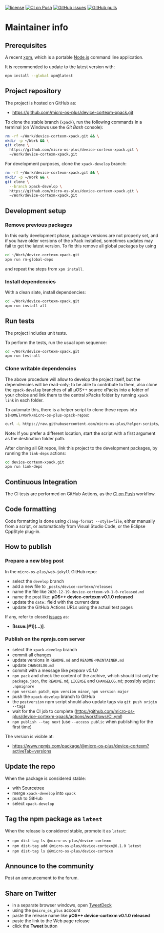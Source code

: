 [![license](https://img.shields.io/github/license/micro-os-plus/device-cortexm-xpack)](https://github.com/micro-os-plus/device-cortexm-xpack/blob/xpack/LICENSE)
[![CI on Push](https://github.com/micro-os-plus/device-cortexm-xpack/workflows/CI%20on%20Push/badge.svg)](https://github.com/micro-os-plus/device-cortexm-xpack/actions?query=workflow%3A%22CI+on+Push%22)
[![GitHub issues](https://img.shields.io/github/issues/micro-os-plus/device-cortexm-xpack.svg)](https://github.com/micro-os-plus/device-cortexm-xpack/issues/)
[![GitHub pulls](https://img.shields.io/github/issues-pr/micro-os-plus/device-cortexm-xpack.svg)](https://github.com/micro-os-plus/device-cortexm-xpack/pulls)

# Maintainer info

## Prerequisites

A recent [xpm](https://xpack.github.io/xpm/), which is a portable
[Node.js](https://nodejs.org/) command line application.

It is recommended to update to the latest version with:

```sh
npm install --global xpm@latest
```

## Project repository

The project is hosted on GitHub as:

- <https://github.com/micro-os-plus/device-cortexm-xpack.git>

To clone the stable branch (`xpack`), run the following commands in a
terminal (on Windows use the _Git Bash_ console):

```sh
rm -rf ~/Work/device-cortexm-xpack.git && \
mkdir -p ~/Work && \
git clone \
  https://github.com/micro-os-plus/device-cortexm-xpack.git \
  ~/Work/device-cortexm-xpack.git
```

For development purposes, clone the `xpack-develop` branch:

```sh
rm -rf ~/Work/device-cortexm-xpack.git && \
mkdir -p ~/Work && \
git clone \
  --branch xpack-develop \
  https://github.com/micro-os-plus/device-cortexm-xpack.git \
  ~/Work/device-cortexm-xpack.git
```

## Development setup

### Remove previous packages

In this early development phase, package versions are not properly set, and
if you have older versions of the xPack installed, sometimes updates may fail
to get the latest version. To fix this remove all global packages by using

```sh
cd ~/Work/device-cortexm-xpack.git
xpm run rm-global-deps
```

and repeat the steps from `xpm install`.

### Install dependencies

With a clean slate, install dependencies:

```sh
cd ~/Work/device-cortexm-xpack.git
xpm run install-all
```

## Run tests

The project includes unit tests.

To perform the tests, run the usual xpm sequence:

```sh
cd ~/Work/device-cortexm-xpack.git
xpm run test-all
```

### Clone writable dependencies

The above procedure will allow to develop the project itself, but the
dependencies will be read-only; to be able to contribute to them,
also clone the `xpack-develop` branches of all µOS++ source xPacks
into a folder of your choice and link them to the central xPacks
folder by running `xpack link` in each folder.

To automate this, there is a helper script to clone these repos into
`${HOME}/Work/micro-os-plus-xpack-repos`:

```sh
curl -L https://raw.githubusercontent.com/micro-os-plus/helper-scripts/main/clone-and-link-all-git-repos.sh | bash -
```

Note: If you prefer a different location, start the script with a first
argument as the destination folder path.

After cloning all Git repos, link this project to the development packages,
by running the `link-deps` actions:

```sh
cd device-cortexm-xpack.git
xpm run link-deps
```

## Continuous Integration

The CI tests are performed on GitHub Actions, as the
[CI on Push](https://github.com/micro-os-plus/device-cortexm-xpack/actions?query=workflow%3A%22CI+on+Push%22)
workflow.

## Code formatting

Code formatting is done using `clang-format --style=file`, either manually
from a script, or automatically from Visual Studio Code, or the Eclipse
CppStyle plug-in.

## How to publish

### Prepare a new blog post

In the `micro-os-plus/web-jekyll` GitHub repo:

- select the `develop` branch
- add a new file to `_posts/device-cortexm/releases`
- name the file like `2020-12-19-device-cortexm-v0-1-0-released.md`
- name the post like: **µOS++ device-cortexm v0.1.0 released**
- update the `date:` field with the current date
- update the GitHub Actions URLs using the actual test pages

If any, refer to closed
[issues](https://github.com/micro-os-plus/device-cortexm-xpack/issues/)
as:

- **[Issue:\[#1\]\(...\)]**.

### Publish on the npmjs.com server

- select the `xpack-develop` branch
- commit all changes
- update versions in `README.md` and `README-MAINTAINER.md`
- update `CHANGELOG.md`
- commit with a message like _prepare v0.1.0_
- `npm pack` and check the content of the archive, which should list
  only the `package.json`, the `README.md`, `LICENSE` and `CHANGELOG.md`;
  possibly adjust `.npmignore`
- `npm version patch`, `npm version minor`, `npm version major`
- push the `xpack-develop` branch to GitHub
- the `postversion` npm script should also update tags via `git push origin --tags`
- wait for the CI job to complete
  (<https://github.com/micro-os-plus/device-cortexm-xpack/actions/workflows/CI.yml>)
- `npm publish --tag next` (use `--access public` when publishing for
  the first time)

The version is visible at:

- <https://www.npmjs.com/package/@micro-os-plus/device-cortexm?activeTab=versions>

## Update the repo

When the package is considered stable:

- with Sourcetree
- merge `xpack-develop` into `xpack`
- push to GitHub
- select `xpack-develop`

## Tag the npm package as `latest`

When the release is considered stable, promote it as `latest`:

- `npm dist-tag ls @micro-os-plus/device-cortexm`
- `npm dist-tag add @micro-os-plus/device-cortexm@0.1.0 latest`
- `npm dist-tag ls @@micro-os-plus/device-cortexm`

## Announce to the community

Post an announcement to the forum.

## Share on Twitter

- in a separate browser windows, open [TweetDeck](https://tweetdeck.twitter.com/)
- using the `@micro_os_plus` account
- paste the release name like **µOS++ device-cortexm v0.1.0 released**
- paste the link to the Web page release
- click the **Tweet** button
